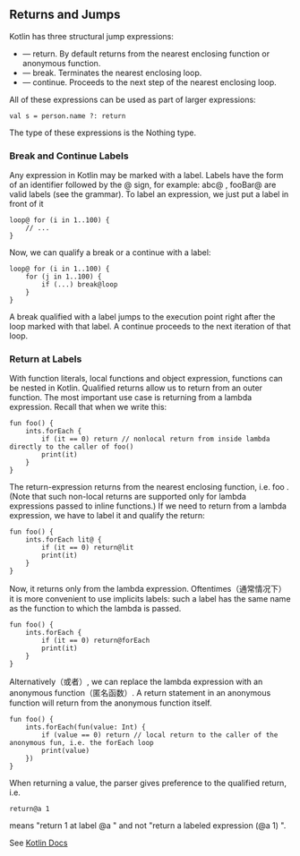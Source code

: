 ## Returns and Jumps

Kotlin has three structural jump expressions:

* — return. By default returns from the nearest enclosing function or anonymous function. 
* — break. Terminates the nearest enclosing loop.
* — continue. Proceeds to the next step of the nearest enclosing loop.

All of these expressions can be used as part of larger expressions:

```
val s = person.name ?: return
```

The type of these expressions is the Nothing type.

### Break and Continue Labels

Any expression in Kotlin may be marked with a label. Labels have the form of an identifier followed by the @ sign, 
for example: abc@ , fooBar@ are valid labels (see the grammar). To label an expression, we just put a label in front of it

```
loop@ for (i in 1..100) { 
    // ...
}
```

Now, we can qualify a break or a continue with a label:

```
loop@ for (i in 1..100) { 
    for (j in 1..100) {
        if (...) break@loop 
    }
}
```

A break qualified with a label jumps to the execution point right after the loop marked with that label. 
A continue proceeds to the next iteration of that loop.

### Return at Labels

With function literals, local functions and object expression, functions can be nested in Kotlin. Qualified returns allow us 
to return from an outer function. The most important use case is returning from a lambda expression. Recall that when we 
write this:

```
fun foo() { 
    ints.forEach {
        if (it == 0) return // nonlocal return from inside lambda directly to the caller of foo()
        print(it) 
    }
}
```

The return-expression returns from the nearest enclosing function, i.e. foo . (Note that such non-local returns are supported
only for lambda expressions passed to inline functions.) If we need to return from a lambda expression, we have to label it and 
qualify the return:

```
fun foo() { 
    ints.forEach lit@ {
        if (it == 0) return@lit
        print(it) 
    }
}
```

Now, it returns only from the lambda expression. Oftentimes（通常情况下） it is more convenient to use implicits labels: such a label has the same 
name as the function to which the lambda is passed.

```
fun foo() { 
    ints.forEach {
        if (it == 0) return@forEach
        print(it) 
    }
}
```

Alternatively（或者）, we can replace the lambda expression with an anonymous function（匿名函数）. A return statement in an anonymous function will return from the 
anonymous function itself.

```
fun foo() { 
    ints.forEach(fun(value: Int) {
        if (value == 0) return // local return to the caller of the anonymous fun, i.e. the forEach loop
        print(value) 
    })
}
```

When returning a value, the parser gives preference to the qualified return, i.e.

```
return@a 1
```

means "return 1 at label @a " and not "return a labeled expression (@a 1) ".

See [Kotlin Docs](https://kotlinlang.org/docs/reference/ "Kotlin Docs")
